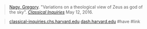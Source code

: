 > [Nagy, Gregory](nagy-g.md). "Variations on a theological view of Zeus as god of the sky". [*Classical Inquiries*](journal-classical-inquiries.md) May 12, 2016.

> [classical-inquiries.chs.harvard.edu](https://classical-inquiries.chs.harvard.edu/variations-on-a-theological-view-of-zeus-as-god-of-the-sky/)
> [dash.harvard.edu](https://dash.harvard.edu/handle/1/40997768)
> #have #link 